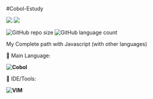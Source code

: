#Cobol-Estudy

<p align="left">

  <a href="https://www.linkedin.com/in/vin%C3%ADcius-valle-beraldo-9b85a2208/" alt="Linkedin">
  <img src="https://img.shields.io/badge/-Linkedin-0e76a8?style=flat-square&logo=Linkedin&logoColor=white&link=" /></a>

  <a href="https://www.instagram.com/marquis_cthulhu_styles/" alt="Instagram">
  <img src="https://img.shields.io/badge/-Instagram-DF0174?style=flat-square&labelColor=DF0174&logo=instagram&logoColor=white&link=LINK-DO-SEU-INSTAGRAM"/></a>
</p>  

![GitHub repo size](https://img.shields.io/github/repo-size/MrFahrenhei/cobol-estudy?style=for-the-badge)
![GitHub language count](https://img.shields.io/github/languages/count/MrFahrenhei/cobol-estudy?style=for-the-badge)

My Complete path with Javascript (with other languages)

<p align="left">
  🦄 Main Language: <strong> 
  
  ![Cobol](https://img.shields.io/badge/Cobol-01325A?style=for-the-badge&logo=cobol&logoColor=white) 
    
  </strong>
</p>

<p align="left">
  💼 IDE/Tools: <strong>
  
  ![VIM](https://img.shields.io/badge/-VIM-333333?style=for-the-badge&logo=vim&logoColor=007ACC)
  
  </strong>
</p>
